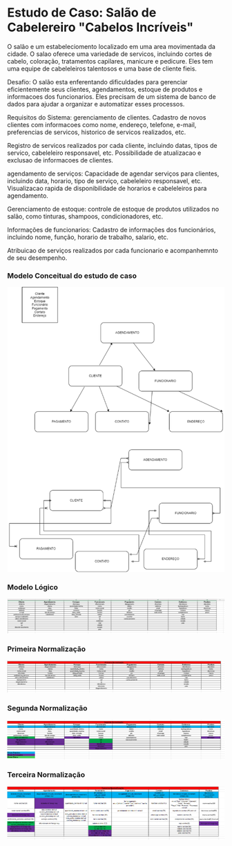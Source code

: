 # Estudo de Caso: Salão de  Cabelereiro "Cabelos Incríveis"

O salão e um estabeleciomento localizado em uma area movimentada da cidade. O salao oferece uma variedade de servicos, incluindo cortes de cabelo, coloração, tratamentos capilares, manicure e pedicure. Eles tem uma equipe de cabeleleiros talentosos e uma base de cliente fieis.

Desafio: O salão esta enferentando dificuldades para gerenciar eficientemente seus clientes, agendamentos, estoque de produtos e informacoes dos funcionarios. Eles precisam de um sistema de banco de dados para ajudar a organizar e automatizar esses processos.

Requisitos do Sistema: gerenciamento de clientes.
Cadastro de novos clientes com informacoes como nome, endereço, telefone, e-mail, preferencias de servicos, historico de servicos realizados, etc.

Registro de servicos realizados por cada cliente, incluindo datas, tipos de servico, cabeleleiro responsavel, etc. Possibilidade de atualizacao e exclusao de informacoes de clientes.

agendamento de serviços: Capacidade de agendar serviços para clientes, incluindo data, horario, tipo de serviço, cabeleleiro responsavel, etc. Visualizacao rapida de disponibilidade de horarios e cabeleleiros para agendamento.

Gerenciamento de estoque:
controle de estoque de produtos utilizados no salão, como tinturas, shampoos, condicionadores, etc.

Informações de funcionarios:
Cadastro de informações dos funcionários, incluindo nome, função, horario de trabalho, salario, etc.

Atribuicao de serviços realizados por cada funcionario e acompanhemnto de seu desempenho.

### Modelo Conceitual do estudo de caso

<img src="Diagrama.drawio (1).png"/>


### Modelo Lógico

<img src="modelologico.png">

### Primeira Normalização

<img src="primeiranormalizacao.png">

### Segunda Normalização

<img src="segundanormalizacao.png">

### Terceira Normalização

<img src="terceiranormalizacao.png">